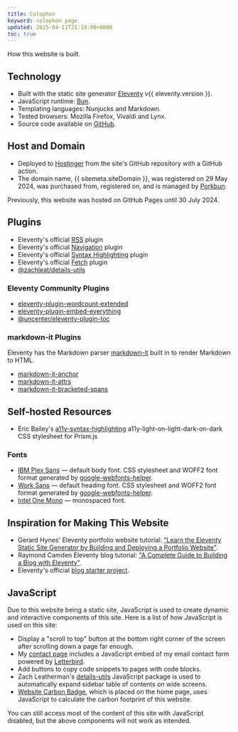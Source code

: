 ```yaml
---
title: Colophon
keyword: colophon page
updated: 2025-04-11T21:19:00+0800
toc: true
---
```


How this website is built.

## Technology

* Built with the static site generator [Eleventy](https://www.11ty.dev/) v{{ eleventy.version }}.
* JavaScript runtime: [Bun](https://bun.sh).
* Templating languages: Nunjucks and Markdown.
* Tested browsers: Mozilla Firefox, Vivaldi and Lynx.
* Source code available on [GitHub](https://github.com/helenclx/helenchong.dev).

## Host and Domain

* Deployed to [Hostinger](https://www.hostinger.my/) from the site's GitHub repository with a GitHub action.
* The domain name, {{ sitemeta.siteDomain }}, was registered on 29 May 2024, was purchased from, registered on, and is managed by [Porkbun](https://porkbun.com/).

Previously, this website was hosted on GitHub Pages until 30 July 2024.

## Plugins

* Eleventy's official [RSS](https://www.11ty.dev/docs/plugins/rss/) plugin
* Eleventy's official [Navigation](https://www.11ty.dev/docs/plugins/navigation/) plugin
* Eleventy's official [Syntax Highlighting](https://www.11ty.dev/docs/plugins/syntaxhighlight/) plugin
* Eleventy's official [Fetch](https://www.11ty.dev/docs/plugins/fetch/) plugin
* [@zachleat/details-utils](https://www.npmjs.com/package/@zachleat/details-utils)

### Eleventy Community Plugins

* [eleventy-plugin-wordcount-extended](https://www.npmjs.com/package/eleventy-plugin-wordcount-extended)
* [eleventy-plugin-embed-everything](https://www.npmjs.com/package/eleventy-plugin-embed-everything)
* [@uncenter/eleventy-plugin-toc](https://www.npmjs.com/package/@uncenter/eleventy-plugin-toc)

### markdown-it Plugins

Eleventy has the Markdown parser [markdown-it](https://www.npmjs.com/package/markdown-it) built in to render Markdown to HTML.
* [markdown-it-anchor](https://www.npmjs.com/package/markdown-it-anchor)
* [markdown-it-attrs](https://www.npmjs.com/package/markdown-it-attrs)
* [markdown-it-bracketed-spans](https://www.npmjs.com/package/markdown-it-bracketed-spans)

## Self-hosted Resources

* Eric Bailey's [a11y-syntax-highlighting](https://github.com/ericwbailey/a11y-syntax-highlighting) a11y-light-on-light-dark-on-dark CSS stylesheet for Prism.js

### Fonts

* [IBM Plex Sans](https://fonts.google.com/specimen/IBM+Plex+Sans) — default body font. CSS stylesheet and WOFF2 font format generated by [google-webfonts-helper](https://gwfh.mranftl.com/fonts).
* [Work Sans](https://github.com/weiweihuanghuang/Work-Sans) — default heading font. CSS stylesheet and WOFF2 font format generated by [google-webfonts-helper](https://gwfh.mranftl.com/fonts).
* [Intel One Mono](https://www.intel.com/content/www/us/en/company-overview/one-monospace-font.html) — monospaced font.

## Inspiration for Making This Website
* Gerard Hynes' Eleventy portfolio website tutorial: ["Learn the Eleventy Static Site Generator by Building and Deploying a Portfolio Website"](https://www.freecodecamp.org/news/learn-eleventy/).
* Raymond Camden Eleventy blog tutorial: ["A Complete Guide to Building a Blog with Eleventy"](https://cfjedimaster.github.io/eleventy-blog-guide/guide.html).
* Eleventy's official [blog starter project](https://github.com/11ty/eleventy-base-blog).

## JavaScript

Due to this website being a static site, JavaScript is used to create dynamic and interactive components of this site. Here is a list of how JavaScript is used on this site:

* Display a "scroll to top" button at the bottom right corner of the screen after scrolling down a page far enough.
* My [contact page](/contact) includes a JavaScript embed of my email contact form powered by [Letterbird](https://letterbird.co/).
* Add buttons to copy code snippets to pages with code blocks.
* Zach Leatherman's [details-utils](https://www.npmjs.com/package/@zachleat/details-utils) JavaScript package is used to automatically expand sidebar table of contents on wide screens.
* [Website Carbon Badge](https://www.websitecarbon.com/badge/), which is placed on the home page, uses JavaScript to calculate the carbon footprint of this website.

You can still access most of the content of this site with JavaScript disabled, but the above components will not work as intended.
